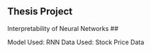 ## Thesis Project ##
Interpretability of Neural Networks ##

Model Used: RNN
Data Used: Stock Price Data

